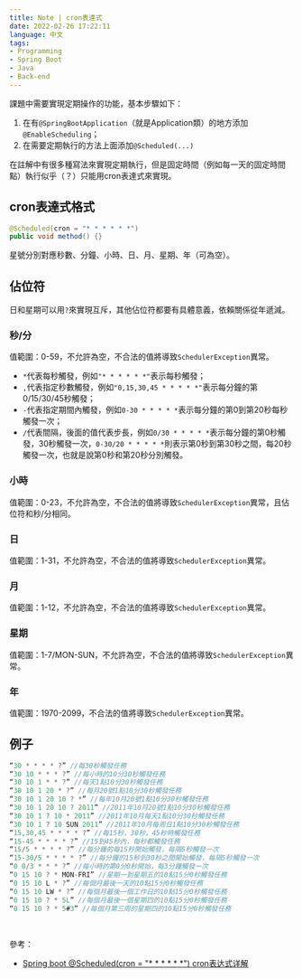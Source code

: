 ```yaml
---
title: Note | cron表達式
date: 2022-02-26 17:22:11
language: 中文
tags: 
- Programming
- Spring Boot
- Java
- Back-end
---
```


課題中需要實現定期操作的功能，基本步驟如下：
1. 在有`@SpringBootApplication`（就是Application類）的地方添加`@EnableScheduling`；
2. 在需要定期執行的方法上面添加`@Scheduled(...)`

在註解中有很多種寫法來實現定期執行，但是固定時間（例如每一天的固定時間點）執行似乎（？）只能用cron表達式來實現。

## cron表達式格式
```java
@Scheduled(cron = "* * * * * *")
public void method() {}
```
星號分別對應秒數、分鐘、小時、日、月、星期、年（可為空）。

## 佔位符
日和星期可以用`?`來實現互斥，其他佔位符都要有具體意義，依賴關係從年遞減。

### 秒/分
值範圍：0-59，不允許為空，不合法的值將導致`SchedulerException`異常。
* `*`代表每秒觸發，例如`"* * * * * *"`表示每秒觸發；
* `,`代表指定秒數觸發，例如`"0,15,30,45 * * * * *"`表示每分鐘的第0/15/30/45秒觸發；
* `-`代表指定期間內觸發，例如`0-30 * * * * *`表示每分鐘的第0到第20秒每秒觸發一次；
* `/`代表間隔，後面的值代表步長，例如`0/30 * * * * *`表示每分鐘的第0秒觸發，30秒觸發一次，`0-30/20 * * * * *`則表示第0秒到第30秒之間，每20秒觸發一次，也就是說第0秒和第20秒分別觸發。

### 小時
值範圍：0-23，不允許為空，不合法的值將導致`SchedulerException`異常，且佔位符和秒/分相同。

### 日
值範圍：1-31，不允許為空，不合法的值將導致`SchedulerException`異常。

### 月
值範圍：1-12，不允許為空，不合法的值將導致`SchedulerException`異常。

### 星期
值範圍：1-7/MON-SUN，不允許為空，不合法的值將導致`SchedulerException`異常。

### 年
值範圍：1970-2099，不合法的值將導致`SchedulerException`異常。

## 例子
```java
“30 * * * * ?” //每30秒觸發任務 
“30 10 * * * ?” //每小時的10分30秒觸發任務 
“30 10 1 * * ?” //每天1點10分30秒觸發任務 
“30 10 1 20 * ?” //每月20號1點10分30秒觸發任務 
“30 10 1 20 10 ? *” //每年10月20號1點10分30秒觸發任務 
“30 10 1 20 10 ? 2011” //2011年10月20號1點10分30秒觸發任務 
“30 10 1 ? 10 * 2011” //2011年10月每天1點10分30秒觸發任務 
“30 10 1 ? 10 SUN 2011” //2011年10月每周日1點10分30秒觸發任務 
“15,30,45 * * * * ?” //每15秒，30秒，45秒時觸發任務 
“15-45 * * * * ?” //15到45秒內，每秒都觸發任務 
“15/5 * * * * ?” //每分鐘的每15秒開始觸發，每隔5秒觸發一次 
“15-30/5 * * * * ?” //每分鐘的15秒到30秒之間開始觸發，每隔5秒觸發一次 
“0 0/3 * * * ?” //每小時的第0分0秒開始，每3分鐘觸發一次 
“0 15 10 ? * MON-FRI” //星期一到星期五的10點15分0秒觸發任務 
“0 15 10 L * ?” //每個月最後一天的10點15分0秒觸發任務 
“0 15 10 LW * ?” //每個月最後一個工作日的10點15分0秒觸發任務 
“0 15 10 ? * 5L” //每個月最後一個星期四的10點15分0秒觸發任務 
“0 15 10 ? * 5#3” //每個月第三周的星期四的10點15分0秒觸發任務
```

<br>

參考：
* [Spring boot @Scheduled(cron = "* * * * * *") cron表达式详解](https://www.cnblogs.com/qianjinyan/p/10415140.html)

<br>


